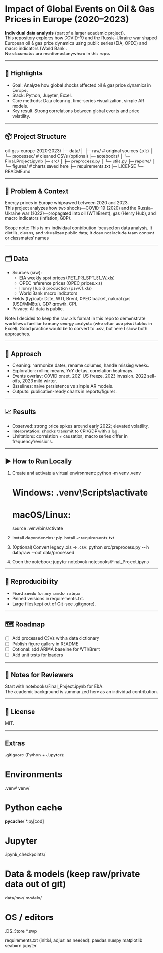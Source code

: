 # Impact of Global Events on Oil & Gas Prices in Europe (2020–2023)

**Individual data analysis** (part of a larger academic project).  
This repository explores how COVID-19 and the Russia–Ukraine war shaped European oil & gas price dynamics using public series (EIA, OPEC) and macro indicators (World Bank).  
No classmates are mentioned anywhere in this repo.

---

## 🚀 Highlights
- Goal: Analyze how global shocks affected oil & gas price dynamics in Europe.
- Stack: Python, Jupyter, Excel.
- Core methods: Data cleaning, time-series visualization, simple AR models.
- Key result: Strong correlations between global events and price volatility.

---

## 📦 Project Structure
oil-gas-europe-2020-2023/
├─ data/
│  ├─ raw/                 # original sources (.xls)
│  └─ processed/           # cleaned CSVs (optional)
├─ notebooks/
│  └─ Final_Project.ipynb
├─ src/
│  ├─ preprocess.py
│  └─ utils.py
├─ reports/
│  └─ figures/             # charts saved here
├─ requirements.txt
├─ LICENSE
└─ README.md

---

## 🧠 Problem & Context
Energy prices in Europe whipsawed between 2020 and 2023.  
This project analyzes how two shocks—COVID-19 (2020) and the Russia–Ukraine war (2022)—propagated into oil (WTI/Brent), gas (Henry Hub), and macro indicators (inflation, GDP).

Scope note: This is my individual contribution focused on data analysis. It distills, cleans, and visualizes public data; it does not include team content or classmates’ names.

---

## 🗂️ Data
- Sources (raw):
  - EIA weekly spot prices (PET_PRI_SPT_S1_W.xls)
  - OPEC reference prices (OPEC_prices.xls)
  - Henry Hub & production (psw01.xls)
  - World Bank macro indicators
- Fields (typical): Date, WTI, Brent, OPEC basket, natural gas (USD/MMBtu), GDP growth, CPI.
- Privacy: All data is public.

Note: I decided to keep the raw .xls format in this repo to demonstrate workflows familiar to many energy analysts (who often use pivot tables in Excel). Good practice would be to convert to .csv, but here I show both approaches.

---

## 🔧 Approach
- Cleaning: harmonize dates, rename columns, handle missing weeks.
- Exploration: rolling means, YoY deltas, correlation heatmaps.
- Events overlay: COVID onset, 2021 US freeze, 2022 invasion, 2022 sell-offs, 2023 mild winter.
- Baselines: naive persistence vs simple AR models.
- Outputs: publication-ready charts in reports/figures.

---

## 📈 Results
- Observed: strong price spikes around early 2022; elevated volatility.
- Interpretation: shocks transmit to CPI/GDP with a lag.
- Limitations: correlation ≠ causation; macro series differ in frequency/revisions.

---

## ▶️ How to Run Locally
1. Create and activate a virtual environment:
   python -m venv .venv
   # Windows: .venv\Scripts\activate
   # macOS/Linux:
   source .venv/bin/activate

2. Install dependencies:
   pip install -r requirements.txt

3. (Optional) Convert legacy .xls → .csv:
   python src/preprocess.py --in data/raw --out data/processed

4. Open the notebook:
   jupyter notebook notebooks/Final_Project.ipynb

---

## 🔁 Reproducibility
- Fixed seeds for any random steps.
- Pinned versions in requirements.txt.
- Large files kept out of Git (see .gitignore).

---

## 🗺️ Roadmap
- [ ] Add processed CSVs with a data dictionary
- [ ] Publish figure gallery in README
- [ ] Optional: add ARIMA baseline for WTI/Brent
- [ ] Add unit tests for loaders

---

## 📝 Notes for Reviewers
Start with notebooks/Final_Project.ipynb for EDA.  
The academic background is summarized here as an individual contribution.

---

## 📃 License
MIT.

---

## Extras

.gitignore (Python + Jupyter):
# Environments
.venv/
venv/

# Python cache
__pycache__/
*.py[cod]

# Jupyter
.ipynb_checkpoints/

# Data & models (keep raw/private data out of git)
data/raw/
models/

# OS / editors
.DS_Store
*.swp

requirements.txt (initial, adjust as needed):
pandas
numpy
matplotlib
seaborn
jupyter
